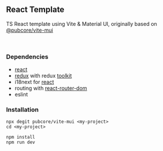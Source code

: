 ## React Template

TS React template using Vite & Material UI, originally based on [@pubcore/vite-mui](https://github.com/@pubcore/vite-mui)

<br>

### Dependencies

- [react](https://reactjs.org)
- [redux](https://redux.js.org) with redux [toolkit](https://redux-toolkit.js.org)
- i18next for [react](https://react.i18next.com)
- routing with [react-router-dom](https://reacttraining.com/blog/react-router-v6-pre/)
- eslint

### Installation

```
npx degit pubcore/vite-mui <my-project>
cd <my-project>

npm install
npm run dev
```
